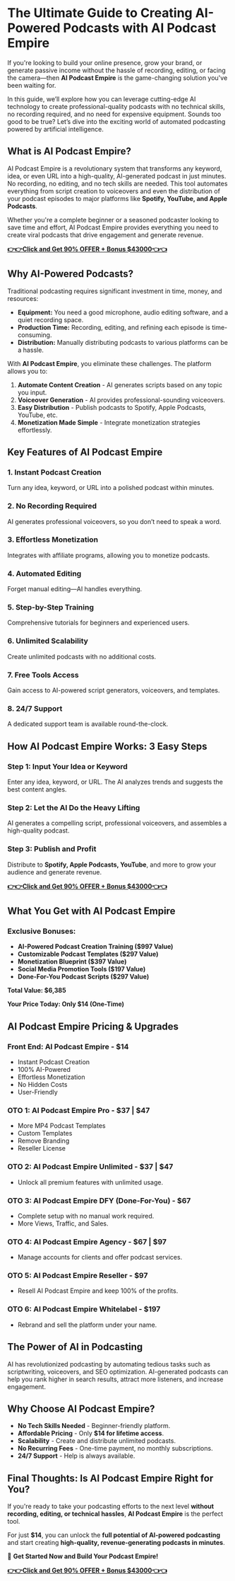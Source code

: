 # The Ultimate Guide to Creating AI-Powered Podcasts with AI Podcast Empire

If you're looking to build your online presence, grow your brand, or generate passive income without the hassle of recording, editing, or facing the camera—then **AI Podcast Empire** is the game-changing solution you've been waiting for.

In this guide, we’ll explore how you can leverage cutting-edge AI technology to create professional-quality podcasts with no technical skills, no recording required, and no need for expensive equipment. Sounds too good to be true? Let’s dive into the exciting world of automated podcasting powered by artificial intelligence.

## What is AI Podcast Empire?

AI Podcast Empire is a revolutionary system that transforms any keyword, idea, or even URL into a high-quality, AI-generated podcast in just minutes. No recording, no editing, and no tech skills are needed. This tool automates everything from script creation to voiceovers and even the distribution of your podcast episodes to major platforms like **Spotify, YouTube, and Apple Podcasts**.

Whether you're a complete beginner or a seasoned podcaster looking to save time and effort, AI Podcast Empire provides everything you need to create viral podcasts that drive engagement and generate revenue.

**[👉👉Click and Get 90% OFFER + Bonus $43000👈👈](https://digitalpromoreviews.com/ai-podcast-empire-review/)**

## Why AI-Powered Podcasts?

Traditional podcasting requires significant investment in time, money, and resources:
- **Equipment:** You need a good microphone, audio editing software, and a quiet recording space.
- **Production Time:** Recording, editing, and refining each episode is time-consuming.
- **Distribution:** Manually distributing podcasts to various platforms can be a hassle.

With **AI Podcast Empire**, you eliminate these challenges. The platform allows you to:

1. **Automate Content Creation** - AI generates scripts based on any topic you input.
2. **Voiceover Generation** - AI provides professional-sounding voiceovers.
3. **Easy Distribution** - Publish podcasts to Spotify, Apple Podcasts, YouTube, etc.
4. **Monetization Made Simple** - Integrate monetization strategies effortlessly.

## Key Features of AI Podcast Empire

### 1. Instant Podcast Creation
Turn any idea, keyword, or URL into a polished podcast within minutes.

### 2. No Recording Required
AI generates professional voiceovers, so you don’t need to speak a word.

### 3. Effortless Monetization
Integrates with affiliate programs, allowing you to monetize podcasts.

### 4. Automated Editing
Forget manual editing—AI handles everything.

### 5. Step-by-Step Training
Comprehensive tutorials for beginners and experienced users.

### 6. Unlimited Scalability
Create unlimited podcasts with no additional costs.

### 7. Free Tools Access
Gain access to AI-powered script generators, voiceovers, and templates.

### 8. 24/7 Support
A dedicated support team is available round-the-clock.

## How AI Podcast Empire Works: 3 Easy Steps

### **Step 1: Input Your Idea or Keyword**
Enter any idea, keyword, or URL. The AI analyzes trends and suggests the best content angles.

### **Step 2: Let the AI Do the Heavy Lifting**
AI generates a compelling script, professional voiceovers, and assembles a high-quality podcast.

### **Step 3: Publish and Profit**
Distribute to **Spotify, Apple Podcasts, YouTube**, and more to grow your audience and generate revenue.

**[👉👉Click and Get 90% OFFER + Bonus $43000👈👈](https://digitalpromoreviews.com/ai-podcast-empire-review/)**

## What You Get with AI Podcast Empire

### **Exclusive Bonuses:**

- **AI-Powered Podcast Creation Training ($997 Value)**
- **Customizable Podcast Templates ($297 Value)**
- **Monetization Blueprint ($397 Value)**
- **Social Media Promotion Tools ($197 Value)**
- **Done-For-You Podcast Scripts ($297 Value)**

**Total Value: $6,385**

**Your Price Today: Only $14 (One-Time)**

## AI Podcast Empire Pricing & Upgrades

### **Front End: AI Podcast Empire - $14**
- Instant Podcast Creation
- 100% AI-Powered
- Effortless Monetization
- No Hidden Costs
- User-Friendly

### **OTO 1: AI Podcast Empire Pro - $37 | $47**
- More MP4 Podcast Templates
- Custom Templates
- Remove Branding
- Reseller License

### **OTO 2: AI Podcast Empire Unlimited - $37 | $47**
- Unlock all premium features with unlimited usage.

### **OTO 3: AI Podcast Empire DFY (Done-For-You) - $67**
- Complete setup with no manual work required.
- More Views, Traffic, and Sales.

### **OTO 4: AI Podcast Empire Agency - $67 | $97**
- Manage accounts for clients and offer podcast services.

### **OTO 5: AI Podcast Empire Reseller - $97**
- Resell AI Podcast Empire and keep 100% of the profits.

### **OTO 6: AI Podcast Empire Whitelabel - $197**
- Rebrand and sell the platform under your name.

## The Power of AI in Podcasting

AI has revolutionized podcasting by automating tedious tasks such as scriptwriting, voiceovers, and SEO optimization. AI-generated podcasts can help you rank higher in search results, attract more listeners, and increase engagement.

## Why Choose AI Podcast Empire?

- **No Tech Skills Needed** - Beginner-friendly platform.
- **Affordable Pricing** - Only **$14 for lifetime access**.
- **Scalability** - Create and distribute unlimited podcasts.
- **No Recurring Fees** - One-time payment, no monthly subscriptions.
- **24/7 Support** - Help is always available.

## Final Thoughts: Is AI Podcast Empire Right for You?

If you're ready to take your podcasting efforts to the next level **without recording, editing, or technical hassles**, **AI Podcast Empire** is the perfect tool.

For just **$14**, you can unlock the **full potential of AI-powered podcasting** and start creating **high-quality, revenue-generating podcasts in minutes**.

🚀 **Get Started Now and Build Your Podcast Empire!**

**[👉👉Click and Get 90% OFFER + Bonus $43000👈👈](https://digitalpromoreviews.com/ai-podcast-empire-review/)**

